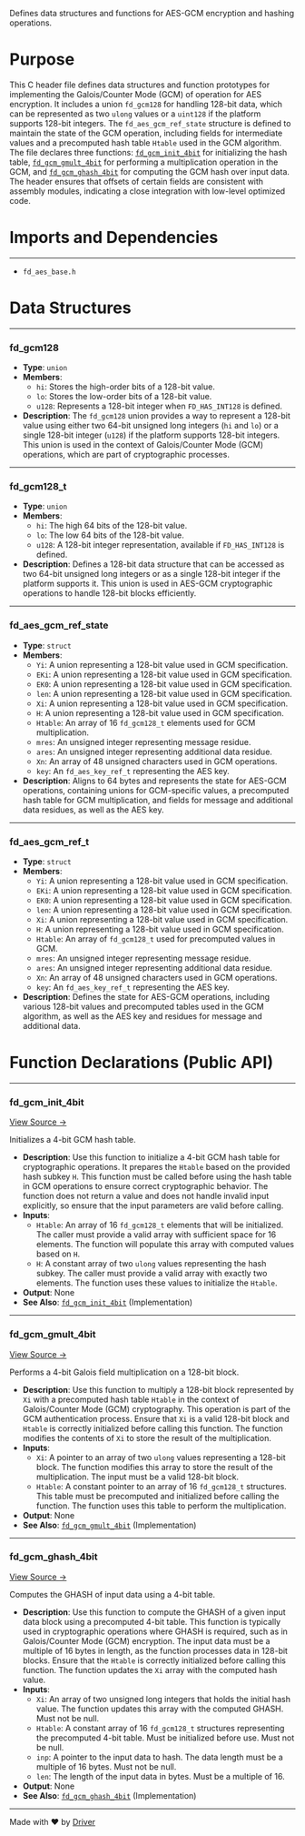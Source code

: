 <!--------------------------------------------------------------------------------->
<!-- IMPORTANT: This file is auto-generated by Driver (https://driver.ai). -------->
<!-- Manual edits may be overwritten on future commits. --------------------------->
<!--------------------------------------------------------------------------------->

Defines data structures and functions for AES-GCM encryption and hashing operations.

# Purpose
This C header file defines data structures and function prototypes for implementing the Galois/Counter Mode (GCM) of operation for AES encryption. It includes a union `fd_gcm128` for handling 128-bit data, which can be represented as two `ulong` values or a `uint128` if the platform supports 128-bit integers. The `fd_aes_gcm_ref_state` structure is defined to maintain the state of the GCM operation, including fields for intermediate values and a precomputed hash table `Htable` used in the GCM algorithm. The file declares three functions: [`fd_gcm_init_4bit`](<#fd_gcm_init_4bit>) for initializing the hash table, [`fd_gcm_gmult_4bit`](<#fd_gcm_gmult_4bit>) for performing a multiplication operation in the GCM, and [`fd_gcm_ghash_4bit`](<#fd_gcm_ghash_4bit>) for computing the GCM hash over input data. The header ensures that offsets of certain fields are consistent with assembly modules, indicating a close integration with low-level optimized code.
# Imports and Dependencies

---
- `fd_aes_base.h`


# Data Structures

---
### fd\_gcm128
- **Type**: `union`
- **Members**:
    - `hi`: Stores the high-order bits of a 128-bit value.
    - `lo`: Stores the low-order bits of a 128-bit value.
    - `u128`: Represents a 128-bit integer when `FD_HAS_INT128` is defined.
- **Description**: The `fd_gcm128` union provides a way to represent a 128-bit value using either two 64-bit unsigned long integers (`hi` and `lo`) or a single 128-bit integer (`u128`) if the platform supports 128-bit integers. This union is used in the context of Galois/Counter Mode (GCM) operations, which are part of cryptographic processes.


---
### fd\_gcm128\_t
- **Type**: ``union``
- **Members**:
    - ``hi``: The high 64 bits of the 128-bit value.
    - ``lo``: The low 64 bits of the 128-bit value.
    - ``u128``: A 128-bit integer representation, available if `FD_HAS_INT128` is defined.
- **Description**: Defines a 128-bit data structure that can be accessed as two 64-bit unsigned long integers or as a single 128-bit integer if the platform supports it. This union is used in AES-GCM cryptographic operations to handle 128-bit blocks efficiently.


---
### fd\_aes\_gcm\_ref\_state
- **Type**: ``struct``
- **Members**:
    - `Yi`: A union representing a 128-bit value used in GCM specification.
    - `EKi`: A union representing a 128-bit value used in GCM specification.
    - `EK0`: A union representing a 128-bit value used in GCM specification.
    - `len`: A union representing a 128-bit value used in GCM specification.
    - `Xi`: A union representing a 128-bit value used in GCM specification.
    - `H`: A union representing a 128-bit value used in GCM specification.
    - `Htable`: An array of 16 `fd_gcm128_t` elements used for GCM multiplication.
    - `mres`: An unsigned integer representing message residue.
    - `ares`: An unsigned integer representing additional data residue.
    - `Xn`: An array of 48 unsigned characters used in GCM operations.
    - `key`: An `fd_aes_key_ref_t` representing the AES key.
- **Description**: Aligns to 64 bytes and represents the state for AES-GCM operations, containing unions for GCM-specific values, a precomputed hash table for GCM multiplication, and fields for message and additional data residues, as well as the AES key.


---
### fd\_aes\_gcm\_ref\_t
- **Type**: ``struct``
- **Members**:
    - `Yi`: A union representing a 128-bit value used in GCM specification.
    - `EKi`: A union representing a 128-bit value used in GCM specification.
    - `EK0`: A union representing a 128-bit value used in GCM specification.
    - `len`: A union representing a 128-bit value used in GCM specification.
    - `Xi`: A union representing a 128-bit value used in GCM specification.
    - `H`: A union representing a 128-bit value used in GCM specification.
    - `Htable`: An array of `fd_gcm128_t` used for precomputed values in GCM.
    - `mres`: An unsigned integer representing message residue.
    - `ares`: An unsigned integer representing additional data residue.
    - `Xn`: An array of 48 unsigned characters used in GCM operations.
    - `key`: An `fd_aes_key_ref_t` representing the AES key.
- **Description**: Defines the state for AES-GCM operations, including various 128-bit values and precomputed tables used in the GCM algorithm, as well as the AES key and residues for message and additional data.


# Function Declarations (Public API)

---
### fd\_gcm\_init\_4bit<!-- {{#callable_declaration:fd_gcm_init_4bit}} -->
[View Source →](<../../../../../src/ballet/aes/fd_aes_gcm_ref.h#L38>)

Initializes a 4-bit GCM hash table.
- **Description**: Use this function to initialize a 4-bit GCM hash table for cryptographic operations. It prepares the `Htable` based on the provided hash subkey `H`. This function must be called before using the hash table in GCM operations to ensure correct cryptographic behavior. The function does not return a value and does not handle invalid input explicitly, so ensure that the input parameters are valid before calling.
- **Inputs**:
    - `Htable`: An array of 16 `fd_gcm128_t` elements that will be initialized. The caller must provide a valid array with sufficient space for 16 elements. The function will populate this array with computed values based on `H`.
    - `H`: A constant array of two `ulong` values representing the hash subkey. The caller must provide a valid array with exactly two elements. The function uses these values to initialize the `Htable`.
- **Output**: None
- **See Also**: [`fd_gcm_init_4bit`](<fd_aes_gcm_ref_ghash.c.md#fd_gcm_init_4bit>)  (Implementation)


---
### fd\_gcm\_gmult\_4bit<!-- {{#callable_declaration:fd_gcm_gmult_4bit}} -->
[View Source →](<../../../../../src/ballet/aes/fd_aes_gcm_ref.h#L42>)

Performs a 4-bit Galois field multiplication on a 128-bit block.
- **Description**: Use this function to multiply a 128-bit block represented by `Xi` with a precomputed hash table `Htable` in the context of Galois/Counter Mode (GCM) cryptography. This operation is part of the GCM authentication process. Ensure that `Xi` is a valid 128-bit block and `Htable` is correctly initialized before calling this function. The function modifies the contents of `Xi` to store the result of the multiplication.
- **Inputs**:
    - `Xi`: A pointer to an array of two `ulong` values representing a 128-bit block. The function modifies this array to store the result of the multiplication. The input must be a valid 128-bit block.
    - `Htable`: A constant pointer to an array of 16 `fd_gcm128_t` structures. This table must be precomputed and initialized before calling the function. The function uses this table to perform the multiplication.
- **Output**: None
- **See Also**: [`fd_gcm_gmult_4bit`](<fd_aes_gcm_ref_ghash.c.md#fd_gcm_gmult_4bit>)  (Implementation)


---
### fd\_gcm\_ghash\_4bit<!-- {{#callable_declaration:fd_gcm_ghash_4bit}} -->
[View Source →](<../../../../../src/ballet/aes/fd_aes_gcm_ref.h#L46>)

Computes the GHASH of input data using a 4-bit table.
- **Description**: Use this function to compute the GHASH of a given input data block using a precomputed 4-bit table. This function is typically used in cryptographic operations where GHASH is required, such as in Galois/Counter Mode (GCM) encryption. The input data must be a multiple of 16 bytes in length, as the function processes data in 128-bit blocks. Ensure that the `Htable` is correctly initialized before calling this function. The function updates the `Xi` array with the computed hash value.
- **Inputs**:
    - `Xi`: An array of two unsigned long integers that holds the initial hash value. The function updates this array with the computed GHASH. Must not be null.
    - `Htable`: A constant array of 16 `fd_gcm128_t` structures representing the precomputed 4-bit table. Must be initialized before use. Must not be null.
    - `inp`: A pointer to the input data to hash. The data length must be a multiple of 16 bytes. Must not be null.
    - `len`: The length of the input data in bytes. Must be a multiple of 16.
- **Output**: None
- **See Also**: [`fd_gcm_ghash_4bit`](<fd_aes_gcm_ref_ghash.c.md#fd_gcm_ghash_4bit>)  (Implementation)



---
Made with ❤️ by [Driver](https://www.driver.ai/)